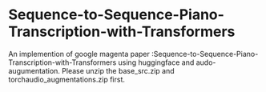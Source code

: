 # Sequence-to-Sequence-Piano-Transcription-with-Transformers
An implemention of google magenta paper :Sequence-to-Sequence-Piano-Transcription-with-Transformers using huggingface and audo-augumentation.
Please unzip the base_src.zip and torchaudio_augmentations.zip first.
